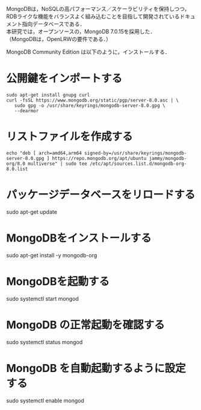 MongoDBは，NoSQLの高パフォーマンス／スケーラビリティを保持しつつ，RDBライクな機能をバランスよく組み込むことを目指して開発されているドキュメント指向データベースである．  
本研究では，オープンソースの，MongoDB 7.0.15を採用した．  
（MongoDBは，OpenLRWの要件である．）  
  
MongoDB Community Edition は以下のように，インストールする．   

# 公開鍵をインポートする
```
sudo apt-get install gnupg curl
curl -fsSL https://www.mongodb.org/static/pgp/server-8.0.asc | \  
   sudo gpg -o /usr/share/keyrings/mongodb-server-8.0.gpg \  
   --dearmor  
```

# リストファイルを作成する
```
echo "deb [ arch=amd64,arm64 signed-by=/usr/share/keyrings/mongodb-server-8.0.gpg ] https://repo.mongodb.org/apt/ubuntu jammy/mongodb-org/8.0 multiverse" | sudo tee /etc/apt/sources.list.d/mongodb-org-8.0.list
```

# パッケージデータベースをリロードする
sudo apt-get update  

# MongoDBをインストールする
sudo apt-get install -y mongodb-org  

# MongoDBを起動する
sudo systemctl start mongod  

# MongoDB の正常起動を確認する
sudo systemctl status mongod  

# MongoDB を自動起動するように設定する
sudo systemctl enable mongod  

